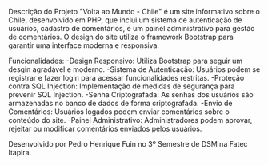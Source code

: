 Descrição do Projeto
"Volta ao Mundo - Chile" é um site informativo sobre o Chile, desenvolvido em PHP, que inclui um sistema de autenticação de usuários, cadastro de comentários, e um painel administrativo para gestão de comentários. O design do site utiliza o framework Bootstrap para garantir uma interface moderna e responsiva.

Funcionalidades:
 -Design Responsivo: Utiliza Bootstrap para seguir um desgin agradável e moderno.
 -Sistema de Autenticação: Usuários podem se registrar e fazer login para acessar funcionalidades restritas.
 -Proteção contra SQL Injection: Implementação de medidas de segurança para prevenir SQL Injection.
 -Senha Criptografada: As senhas dos usuários são armazenadas no banco de dados de forma criptografada.
 -Envio de Comentários: Usuários logados podem enviar comentários sobre o conteúdo do site.
 -Painel Administrativo: Administradores podem aprovar, rejeitar ou modificar comentários enviados pelos usuários.

Desenvolvido por Pedro Henrique Fuin no 3º Semestre de DSM na Fatec Itapira.
